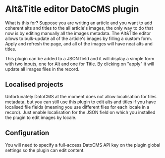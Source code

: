 # Alt&Title editor DatoCMS plugin

What is this for? Suppose you are writing an article and you want to add coherent alts and titles to the all article's images, the only way to do that now is by editing manually all the images metadata. The Alt&Title editor allows to bulk-update all of the article's images by filling a custom form. Apply and refresh the page, and all of the images will have neat alts and titles.

This plugin can be added to a JSON field and it will display a simple form with two inputs, one for Alt and one for Title. By clicking on "apply" it will update all images files in the record.

## Localised projects

Unfortunately DatoCMS at the moment does not allow localisation for files metadata, but you can still use this plugin to edit alts and titles if you have localised file fields (meaning you use different files for each locale in a record).
Just enable localisation for the JSON field on which you installed the plugin to edit images by locale.

## Configuration

You will need to specify a full-access DatoCMS API key on the plugin global settings so the plugin can edit content.
